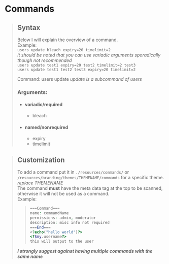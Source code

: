 # Commands

> ## Syntax
> 
> Below I will explain the overview of a command.\
> Example:\
> `users update bleach expiry=20 timelimit=2`\
> *it should be noted that you can use variadic arguments sporadically though not recommended*\
> `users update test1 expiry=20 test2 timelimit=2 test3`\
> `users update test1 test2 test3 expiry=20 timelimit=2`
>
> Command: users update *update is a subcommand of users*
> ### Arguments:
> - #### variadic/required
>   - bleach
> - #### named/nonrequired
>   - expiry
>   - timelimit

> ## Customization
> To add a command put it in `./resources/commands/` or `/resources/branding/themes/THEMENAME/commands` for a specific theme. *replace THEMENAME*\
> The command __must__ have the meta data tag at the top to be scanned, otherwise it will not be used as a command.\
> Example:
> > ```php
> > ===Command===
> > name: commandName
> > permissions: admin, moderator
> > description: misc info not required
> > ===End===
> > <?echo("hello world")?>
> > <?$my.username?>
> > this will output to the user
> __*I strongly suggest against having multiple commands with the same name*__
